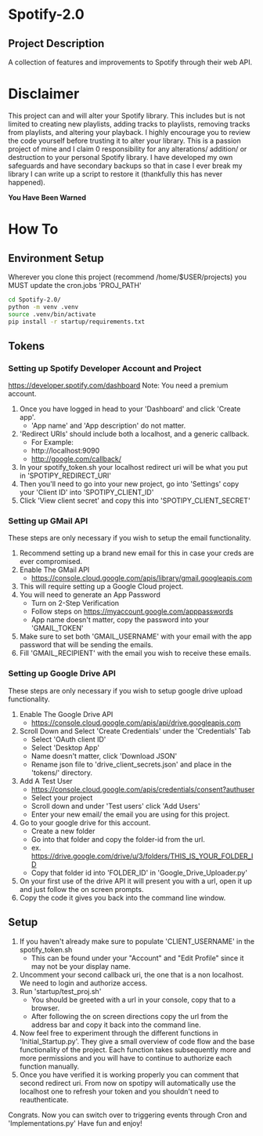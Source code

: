 # Spotify-2.0

## Project Description
A collection of features and improvements to Spotify through their web API.

# Disclaimer
This project can and will alter your Spotify library. This includes but is not limited to creating new playlists, 
adding tracks to playlists, removing tracks from playlists, and altering your playback. I highly encourage you to review the 
code yourself before trusting it to alter your library. This is a passion project of mine and I claim 0 responsibility for
any alterations/ addition/ or destruction to your personal Spotify library. I have developed my own safeguards and 
have secondary backups so that in case I ever break my library I can write up a script to restore it (thankfully this has 
never happened).

**You Have Been Warned**

# How To
## Environment Setup
Wherever you clone this project (recommend /home/$USER/projects) you MUST update the cron.jobs 'PROJ_PATH'
```bash
cd Spotify-2.0/
python -m venv .venv 
source .venv/bin/activate
pip install -r startup/requirements.txt
```

## Tokens
### Setting up Spotify Developer Account and Project
https://developer.spotify.com/dashboard Note: You need a premium account.

1. Once you have logged in head to your 'Dashboard' and click 'Create app'.
   - 'App name' and 'App description' do not matter.
2. 'Redirect URIs' should include both a localhost, and a generic callback.
   - For Example:
   - http://localhost:9090
   - http://google.com/callback/
3. In your spotify_token.sh your localhost redirect uri will be what you put in 'SPOTIPY_REDIRECT_URI'
4. Then you'll need to go into your new project, go into 'Settings' copy your 'Client ID' into 'SPOTIPY_CLIENT_ID'
5. Click 'View client secret' and copy this into 'SPOTIPY_CLIENT_SECRET'

### Setting up GMail API 
These steps are only necessary if you wish to setup the email functionality.
1. Recommend setting up a brand new email for this in case your creds are ever compromised.
2. Enable The GMail API
    - https://console.cloud.google.com/apis/library/gmail.googleapis.com
3. This will require setting up a Google Cloud project.
4. You will need to generate an App Password
    - Turn on 2-Step Verification
    - Follow steps on https://myaccount.google.com/apppasswords
    - App name doesn't matter, copy the password into your 'GMAIL_TOKEN'
5. Make sure to set both 'GMAIL_USERNAME' with your email with the app password that will be sending the emails.
6. Fill 'GMAIL_RECIPIENT' with the email you wish to receive these emails.

### Setting up Google Drive API
These steps are only necessary if you wish to setup google drive upload functionality.
1. Enable The Google Drive API
    - https://console.cloud.google.com/apis/api/drive.googleapis.com
2. Scroll Down and Select 'Create Credentials' under the 'Credentials' Tab
    - Select 'OAuth client ID'
    - Select 'Desktop App'
    - Name doesn't matter, click 'Download JSON'
    - Rename json file to 'drive_client_secrets.json' and place in the 'tokens/' directory.
3. Add A Test User 
    - https://console.cloud.google.com/apis/credentials/consent?authuser
    - Select your project
    - Scroll down and under 'Test users' click 'Add Users'
    - Enter your new email/ the email you are using for this project.
4. Go to your google drive for this account.
    - Create a new folder
    - Go into that folder and copy the folder-id from the url.
    - ex. https://drive.google.com/drive/u/3/folders/THIS_IS_YOUR_FOLDER_ID
    - Copy that folder id into 'FOLDER_ID' in 'Google_Drive_Uploader.py' 
4. On your first use of the drive API it will present you with a url, open it up and just follow the on screen prompts.
5. Copy the code it gives you back into the command line window.

## Setup
1. If you haven't already make sure to populate 'CLIENT_USERNAME' in the spotify_token.sh
   - This can be found under your "Account" and "Edit Profile" since it may not be your display name.
2. Uncomment your second callback uri, the one that is a non localhost. We need to login and authorize access.
3. Run 'startup/test_proj.sh' 
   - You should be greeted with a url in your console, copy that to a browser.
   - After following the on screen directions copy the url from the address bar and copy it back into the command line.
4. Now feel free to experiment through the different functions in 'Initial_Startup.py'. They give a small overview of code flow and the base functionality of the project. Each function takes subsequently more and more permissions and you will have to continue to authorize each function manually. 
5. Once you have verified it is working properly you can comment that second redirect uri. From now on spotipy will automatically use the localhost one to refresh your token and you shouldn't need to reauthenticate.

Congrats. Now you can switch over to triggering events through Cron and 'Implementations.py' Have fun and enjoy!
